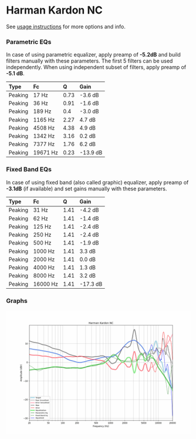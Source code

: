 # Harman Kardon NC
See [usage instructions](https://github.com/jaakkopasanen/AutoEq#usage) for more options and info.

### Parametric EQs
In case of using parametric equalizer, apply preamp of **-5.2dB** and build filters manually
with these parameters. The first 5 filters can be used independently.
When using independent subset of filters, apply preamp of **-5.1 dB**.

| Type    | Fc       |    Q | Gain     |
|:--------|:---------|:-----|:---------|
| Peaking | 17 Hz    | 0.73 | -3.6 dB  |
| Peaking | 36 Hz    | 0.91 | -1.6 dB  |
| Peaking | 189 Hz   | 0.4  | -3.0 dB  |
| Peaking | 1165 Hz  | 2.27 | 4.7 dB   |
| Peaking | 4508 Hz  | 4.38 | 4.9 dB   |
| Peaking | 1342 Hz  | 3.16 | 0.2 dB   |
| Peaking | 7377 Hz  | 1.76 | 6.2 dB   |
| Peaking | 19671 Hz | 0.23 | -13.9 dB |

### Fixed Band EQs
In case of using fixed band (also called graphic) equalizer, apply preamp of **-3.1dB**
(if available) and set gains manually with these parameters.

| Type    | Fc       |    Q | Gain     |
|:--------|:---------|:-----|:---------|
| Peaking | 31 Hz    | 1.41 | -4.2 dB  |
| Peaking | 62 Hz    | 1.41 | -1.4 dB  |
| Peaking | 125 Hz   | 1.41 | -2.4 dB  |
| Peaking | 250 Hz   | 1.41 | -2.4 dB  |
| Peaking | 500 Hz   | 1.41 | -1.9 dB  |
| Peaking | 1000 Hz  | 1.41 | 3.3 dB   |
| Peaking | 2000 Hz  | 1.41 | 0.0 dB   |
| Peaking | 4000 Hz  | 1.41 | 1.3 dB   |
| Peaking | 8000 Hz  | 1.41 | 3.2 dB   |
| Peaking | 16000 Hz | 1.41 | -17.3 dB |

### Graphs
![](./Harman%20Kardon%20NC.png)